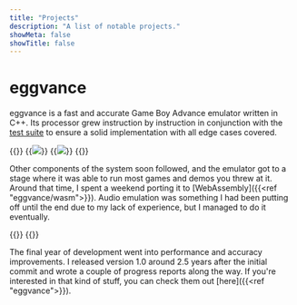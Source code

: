 ```yaml
---
title: "Projects"
description: "A list of notable projects."
showMeta: false
showTitle: false
---
```

# eggvance
eggvance is a fast and accurate Game Boy Advance emulator written in C++. Its processor grew instruction by instruction in conjunction with the [test suite](https://github.com/jsmolka/gba-tests) to ensure a solid implementation with all edge cases covered.

{{<flex>}}
  {{<image src="eggvance/emerald-mew-lcd.png" caption="Mew on Faraway Island">}}
  {{<image src="eggvance/m3-ending.png" caption="Mother 3 final moments">}}
{{</flex>}}

Other components of the system soon followed, and the emulator got to a stage where it was able to run most games and demos you threw at it. Around that time, I spent a weekend porting it to [WebAssembly]({{<ref "eggvance/wasm">}}). Audio emulation was something I had been putting off until the end due to my lack of experience, but I managed to do it eventually.

{{<flex>}}
  {{<audio src="eggvance/emerald-frontier.mp3" caption="Pokémon Emerald battle frontier theme">}}
{{</flex>}}

The final year of development went into performance and accuracy improvements. I released version 1.0 around 2.5 years after the initial commit and wrote a couple of progress reports along the way. If you're interested in that kind of stuff, you can check them out [here]({{<ref "eggvance">}}).
